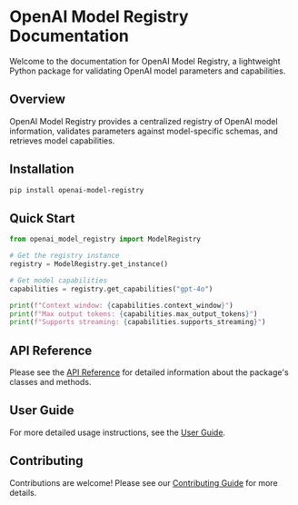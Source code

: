 # OpenAI Model Registry Documentation

Welcome to the documentation for OpenAI Model Registry, a lightweight Python package for validating OpenAI model parameters and capabilities.

## Overview

OpenAI Model Registry provides a centralized registry of OpenAI model information, validates parameters against model-specific schemas, and retrieves model capabilities.

## Installation

```bash
pip install openai-model-registry
```

## Quick Start

```python
from openai_model_registry import ModelRegistry

# Get the registry instance
registry = ModelRegistry.get_instance()

# Get model capabilities
capabilities = registry.get_capabilities("gpt-4o")

print(f"Context window: {capabilities.context_window}")
print(f"Max output tokens: {capabilities.max_output_tokens}")
print(f"Supports streaming: {capabilities.supports_streaming}")
```

## API Reference

Please see the [API Reference](api/index.md) for detailed information about the package's classes and methods.

## User Guide

For more detailed usage instructions, see the [User Guide](user-guide/index.md).

## Contributing

Contributions are welcome! Please see our [Contributing Guide](../CONTRIBUTING.md) for more details.

